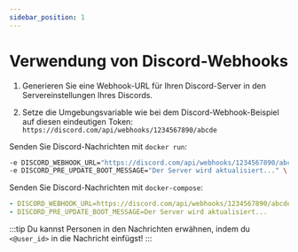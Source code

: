 ```yaml
---
sidebar_position: 1
---
```


# Verwendung von Discord-Webhooks

1. Generieren Sie eine Webhook-URL für Ihren Discord-Server in den Servereinstellungen Ihres Discords.

2. Setze die Umgebungsvariable wie bei dem Discord-Webhook-Beispiel auf diesen eindeutigen Token:
   `https://discord.com/api/webhooks/1234567890/abcde`

Senden Sie Discord-Nachrichten mit `docker run`:

```sh
-e DISCORD_WEBHOOK_URL="https://discord.com/api/webhooks/1234567890/abcde" \
-e DISCORD_PRE_UPDATE_BOOT_MESSAGE="Der Server wird aktualisiert..." \
```

Senden Sie Discord-Nachrichten mit `docker-compose`:

```yaml
- DISCORD_WEBHOOK_URL=https://discord.com/api/webhooks/1234567890/abcde
- DISCORD_PRE_UPDATE_BOOT_MESSAGE=Der Server wird aktualisiert...
```

:::tip
Du kannst Personen in den Nachrichten erwähnen, indem du `<@user_id>` in die Nachricht einfügst!
:::
